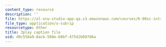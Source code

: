 ```yaml
---
content_type: resource
description: ''
file: https://ol-ocw-studio-app-qa.s3.amazonaws.com/courses/6-00sc-introduction-to-computer-science-and-programming-spring-2011/d0c558a90acb560eb0bf47542b097d6a_UiZlaJX3IRk.vtt
file_type: application/x-subrip
resourcetype: Other
title: 3play caption file
uid: d0c558a9-0acb-560e-b0bf-47542b097d6a
---
```

